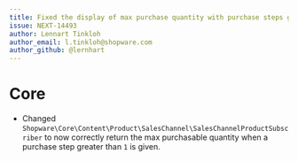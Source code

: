 ```yaml
---
title: Fixed the display of max purchase quantity with purchase steps greater than one
issue: NEXT-14493
author: Lennart Tinkloh
author_email: l.tinkloh@shopware.com 
author_github: @lernhart
---
```

# Core
* Changed `Shopware\Core\Content\Product\SalesChannel\SalesChannelProductSubscriber` to now correctly return the max purchasable quantity when a purchase step greater than `1` is given.
